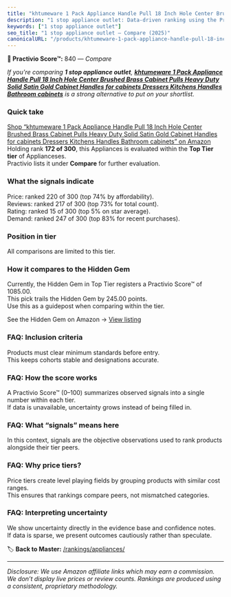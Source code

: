 ```yaml
---
title: "khtumeware 1 Pack Appliance Handle Pull 18 Inch Hole Center Brushed Brass Cabinet Pulls Heavy Duty Solid Satin Gold Cabinet Handles for cabinets Dressers Kitchens Handles Bathroom cabinets"
description: "1 stop appliance outlet: Data-driven ranking using the Practivio Score™. Positioned by quality, value, demand, findability, momentum."
keywords: ["1 stop appliance outlet"]
seo_title: "1 stop appliance outlet — Compare (2025)"
canonicalURL: "/products/khtumeware-1-pack-appliance-handle-pull-18-inch-hole-center-brushed-brass-cabinet-pulls-heavy-duty-solid-satin-gold-cabinet-handles-for-cabinets-dressers-kitchens-handles-bathroom-cabinets-B0DMWM7XRP/"
---
```


**🛒 Practivio Score™:** 840 — _Compare_


*If you're comparing **1 stop appliance outlet**, **[khtumeware 1 Pack Appliance Handle Pull 18 Inch Hole Center Brushed Brass Cabinet Pulls Heavy Duty Solid Satin Gold Cabinet Handles for cabinets Dressers Kitchens Handles Bathroom cabinets](https://www.amazon.com/dp/B0DMWM7XRP?tag=practivio-20)** is a strong alternative to put on your shortlist.*
### Quick take
[Shop “khtumeware 1 Pack Appliance Handle Pull 18 Inch Hole Center Brushed Brass Cabinet Pulls Heavy Duty Solid Satin Gold Cabinet Handles for cabinets Dressers Kitchens Handles Bathroom cabinets” on Amazon](https://www.amazon.com/dp/B0DMWM7XRP?tag=practivio-20)
Holding rank **172 of 300**, this Appliances is evaluated within the **Top Tier tier** of Applianceses.  
Practivio lists it under **Compare** for further evaluation.

### What the signals indicate
Price: ranked 220 of 300 (top 74% by affordability).  
Reviews: ranked 217 of 300 (top 73% for total count).  
Rating: ranked 15 of 300 (top 5% on star average).  
Demand: ranked 247 of 300 (top 83% for recent purchases).

### Position in tier
All comparisons are limited to this tier.

### How it compares to the Hidden Gem
Currently, the Hidden Gem in Top Tier registers a Practivio Score™ of 1085.00.  
This pick trails the Hidden Gem by 245.00 points.  
Use this as a guidepost when comparing within the tier.  

See the Hidden Gem on Amazon → [View listing](https://www.amazon.com/dp/B00939I7EK?tag=practivio-20)

### FAQ: Inclusion criteria
Products must clear minimum standards before entry.  
This keeps cohorts stable and designations accurate.

### FAQ: How the score works
A Practivio Score™ (0–100) summarizes observed signals into a single number within each tier.  
If data is unavailable, uncertainty grows instead of being filled in.

### FAQ: What “signals” means here
In this context, signals are the objective observations used to rank products alongside their tier peers.

### FAQ: Why price tiers?
Price tiers create level playing fields by grouping products with similar cost ranges.  
This ensures that rankings compare peers, not mismatched categories.

### FAQ: Interpreting uncertainty
We show uncertainty directly in the evidence base and confidence notes.  
If data is sparse, we present outcomes cautiously rather than speculate.

<!-- Missing template for Compare/CompareWithinPriceClass -->


🏷️ **Back to Master:** [/rankings/appliances/](/rankings/appliances/)

---
_Disclosure: We use Amazon affiliate links which may earn a commission. We don’t display live prices or review counts. Rankings are produced using a consistent, proprietary methodology._
